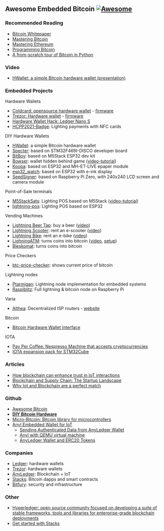 ## Awesome Embedded Bitcoin [![Awesome](https://awesome.re/badge-flat.svg)](https://awesome.re)

### Recommended Reading
- [Bitcoin Whitepaper](/pdf/bitcoin.pdf)
- [Mastering Bitcoin](/pdf/mastering-bitcoin.pdf)
- [Mastering Ethereum](/pdf/mastering-ethereum.pdf)
- [Programming Bitcoin](https://www.amazon.com/Programming-Bitcoin-Learn-Program-Scratch/dp/1492031496)
- [A from-scratch tour of Bitcoin in Python](http://karpathy.github.io/2021/06/21/blockchain/)

### Video
- [HWallet: a simple Bitcoin hardware wallet (presentation)](https://www.youtube.com/watch?v=0sgF5klTcD8)

### Embedded Projects

Hardware Wallets

- [Coldcard: opensource hardware wallet](https://coldcardwallet.com/) - [firmware](https://github.com/Coldcard/firmware)
- [Trezor: Hardware wallet](https://trezor.io/) - [firmware](https://github.com/trezor/trezor-firmware)
- [Hardware Wallet Hack: Ledger Nano S](https://www.youtube.com/watch?v=nNBktKw9Is4&list=PLhixgUqwRTjyLgF4x-ZLVFL-CRTCrUo03)
- [HCPP2021-Badge](https://github.com/taxmeifyoucan/HCPP2021-Badge): Lighting payments with NFC cards

DIY Hardware Wallets

- [HWallet](https://gitlab.com/nemanjan/hwallet): a simple Bitcoin hardware wallet
- [Specter](https://github.com/cryptoadvance/specter-diy): based on STM32F469I-DISCO developer board
- [BitBoy](https://github.com/justinmoon/bitboy): based on M5Stack ESP32 dev kit 
- [Bowser](https://github.com/arcbtc/bowser-bitcoin-hardware-wallet/): wallet hidden behind game ([video-tutorial](https://www.youtube.com/watch?v=DG1zrlAVdys))
- [Koopa](https://github.com/arcbtc/koopa): based on ESP32 and MH-ET-LIVE epaper module
- [esp32_watch](https://github.com/stepansnigirev/esp32_watch): based on ESP32 with e-ink display
- [SeedSigner](https://github.com/SeedSigner): based on Raspberry Pi Zero, with 240x240 LCD screen and camera module 

Point-of-Sale terminals
- [M5StackSats](https://github.com/arcbtc/M5StackSats): Lighting POS based on M5Stack ([video-tutorial](https://www.youtube.com/watch?v=o4jqUbmypRQ))
- [lightning-pos](https://github.com/ksedgwic/lightning-pos): Lighting POS based on ESP32

Vending Machines
- [Lightning Beer Tap](https://github.com/puzzle/lightning-beer-tap): buy a beer ([video](https://www.youtube.com/watch?v=S0sYInAOZUI))
- [Lightning Scooter](https://github.com/leblitzdick/lightning-scooter): rent an e-scooter ([video](https://www.youtube.com/watch?v=Japhx4_71Qo))
- [Lightning Bike](https://github.com/leblitzdick/lightning-bike): rent an e-bike ([video](https://www.youtube.com/watch?v=iHRs3hT8vJ8))
- [LighningATM](https://github.com/21isenough/LightningATM): turns coins into bitcoin ([video](https://twitter.com/21isenough/status/1170808396955738114?s=20), [setup](https://docs.lightningatm.me/))
- [Bleskomat](https://github.com/samotari/bleskomat-diy): turns coins into bitcoin

Price Checkers
- [btc-price-checker](https://github.com/arcbtc/epaper-btc-price-fetcher): shows current price of bitcoin

Lightning nodes
- [Ptarmigan](https://github.com/nayutaco/ptarmigan): Lightning node implementation for embedded systems
- [Raspiblitz](https://github.com/rootzoll/raspiblitz): Full lightning & bitcoin node on Raspberry Pi

Varia
- [Althea](https://github.com/althea-net/althea-firmware): Decentralized ISP routers - [website](https://althea.net/)

Bitcoin

- [Bitcoin Hardware Wallet Interface](https://github.com/bitcoin-core/HWI)

IOTA

- [Pay Per Coffee: Nespresso Machine that accepts cryptocurrencies](https://www.hackster.io/l3wi/pay-per-coffee-a6e55f)
- [IOTA expansion pack for STM32Cube](https://www.st.com/en/embedded-software/x-cube-iota1.html)

### Articles
- [How blockchain can enhance trust in IoT interactions](https://www.embedded.com/how-blockchain-can-enhance-trust-in-iot-interactions/)
- [Blockchain and Supply Chain: The Startup Landscape](https://medium.com/anyledger/blockchain-and-supply-chain-the-startup-landscape-d82fefc7e565)
- [Why Iot and Blockchain are a perfect match](https://medium.com/anyledger/why-iot-and-blockchain-are-a-perfect-match-4d5b6e2a1a02)

### Github
- [Awesome Bitcoin](https://github.com/igorbarinov/awesome-bitcoin#readme)
- [**DIY Bitcoin Hardware**](https://github.com/diybitcoinhardware/diybitcoinhardware.github.io)
- [Micro-Bitcoin: Bitcoin library for microcontrollers](https://github.com/micro-bitcoin/uBitcoin)
- [Anyl Embedded Wallet for IoT](https://github.com/Anylsite/anyl-wallet)
    - [Sending Authenticated Data from AnyLedger Wallet](https://medium.com/anyledger/sending-authenticated-data-from-anyledger-wallet-8f890024e1dd)
    - [Anyl with QEMU virtual machine](https://github.com/Anylsite/anyl-wallet)
    - [AnyLedger Wallet and ERC20 Tokens](https://medium.com/anyledger/anyledger-wallet-and-erc20-tokens-ad8ab56bf04c)

### Companies
- [Ledger](https://www.ledger.com/): hardware wallets
- [Trezor](https://trezor.io/): hardware wallets
- [AnyLedger](https://github.com/Anylsite): Blockchain + IoT
- [Stacks](https://www.stacks.co/): Bitcoin dapps and smart contracts
- [Bitfury](https://bitfury.com/): security and infrastructure 

### Other
- [Hyperledger: open source community focused on developing a suite of stable frameworks, tools and libraries for enterprise-grade blockchain deployments](https://www.hyperledger.org/learn)
- [Get started with Stacks](https://www.stacks.co/developers)
